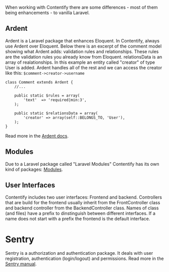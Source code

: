 When working with Contentify there are some differences - most of them being enhancements - to vanilla Laravel.

## Ardent

Ardent is a Laravel package that enhances Eloquent. In Contentify, always use Ardent over Eloquent. Below there is an excerpt of the comment model showing what Ardent adds: validation rules and relationships. These rules are the validation rules you already know from Eloquent. relationsData is an array of realationships. In this example an entity called "creator" of type User is added. Ardent handles all of the rest and we can access the creator like this: `$comment->creator->username`

    class Comment extends Ardent {
        //...

        public static $rules = array(
            'text'  => 'required|min:3',
        );

        public static $relationsData = array(
            'creator' => array(self::BELONGS_TO, 'User'),
        );
    }

Read more in the [Ardent docs](https://github.com/laravelbook/ardent).

## Modules

Due to a Laravel package called "Laravel Modules" Contentify has its own kind of packages: [Modules](Modules).

## User Interfaces

Contentify includes two user interfaces: Frontend and backend. Controllers that are build for the frontend usually inherit from the FrontController class and backend controller from the BackendController class. Names of class (and files) have a prefix to dinstinguish between different interfaces. If a name does not start with a prefix the frontend is the default interface.

# Sentry

Sentry is a authorization and authentication package. It deals with user registration, authentication (login/logout) and permissions. Read more in the [Sentry manual](https://cartalyst.com/manual/sentry).